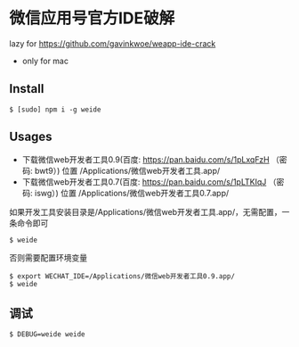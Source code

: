 # 微信应用号官方IDE破解

lazy for https://github.com/gavinkwoe/weapp-ide-crack

- only for mac

## Install

```
$ [sudo] npm i -g weide
```

## Usages

- 下载微信web开发者工具0.9(百度: https://pan.baidu.com/s/1pLxqFzH （密码: bwt9）) 位置 /Applications/微信web开发者工具.app/
- 下载微信web开发者工具0.7(百度: https://pan.baidu.com/s/1pLTKIqJ （密码: iswg）) 位置 /Applications/微信web开发者工具0.7.app/

如果开发工具安装目录是/Applications/微信web开发者工具.app/，无需配置，一条命令即可

```
$ weide
```

否则需要配置环境变量

```
$ export WECHAT_IDE=/Applications/微信web开发者工具0.9.app/
$ weide
```

## 调试

```
$ DEBUG=weide weide
```